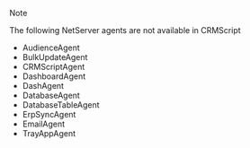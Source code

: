 <!-- markdownlint-disable-file MD041 -->
> [!NOTE]
> The following NetServer agents are not available in CRMScript
>
> * AudienceAgent
> * BulkUpdateAgent
> * CRMScriptAgent
> * DashboardAgent
> * DashAgent
> * DatabaseAgent
> * DatabaseTableAgent
> * ErpSyncAgent
> * EmailAgent
> * TrayAppAgent
